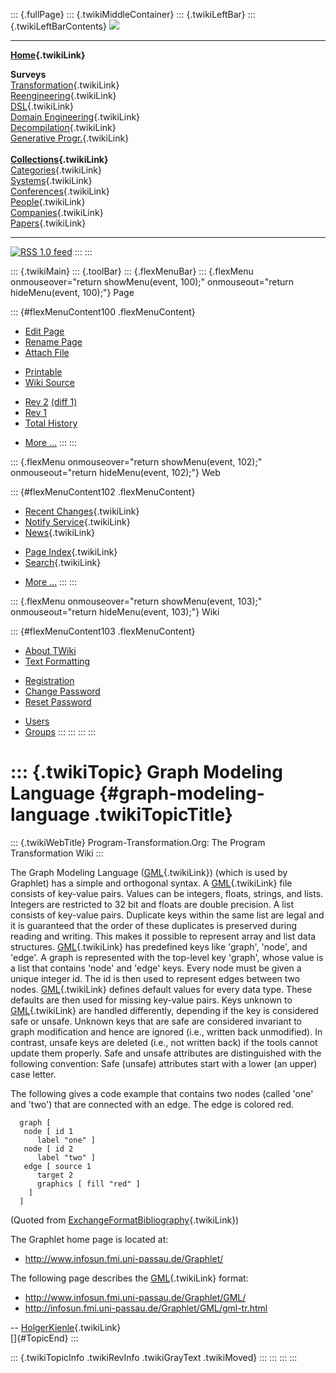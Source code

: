 ::: {.fullPage}
::: {.twikiMiddleContainer}
::: {.twikiLeftBar}
::: {.twikiLeftBarContents}
![](../pub/transformation.gif)

------------------------------------------------------------------------

**[Home](WebHome){.twikiLink}**

**Surveys**\
[Transformation](ProgramTransformation){.twikiLink}\
[Reengineering](ReengineeringWiki){.twikiLink}\
[DSL](DomainSpecificLanguages){.twikiLink}\
[Domain Engineering](DomainEngineering){.twikiLink}\
[Decompilation](DeCompilation){.twikiLink}\
[Generative Progr.](GenerativeProgrammingWiki){.twikiLink}\
\
**[Collections](CategoryCollection){.twikiLink}**\
[Categories](CategoryCategory){.twikiLink}\
[Systems](TransformationSystems){.twikiLink}\
[Conferences](TransformationConferences){.twikiLink}\
[People](TransformationPeople){.twikiLink}\
[Companies](TransformationCompanies){.twikiLink}\
[Papers](CategoryPaper){.twikiLink}

------------------------------------------------------------------------

[![](../pub/rss.gif "RSS 1.0 feed")](WebRss@skin=rss)
:::
:::

::: {.twikiMain}
::: {.toolBar}
::: {.flexMenuBar}
::: {.flexMenu onmouseover="return showMenu(event, 100);" onmouseout="return hideMenu(event, 100);"}
Page

::: {#flexMenuContent100 .flexMenuContent}
-   [Edit
    Page](http://www.program-transformation.org/edit/Transform/GraphModelingLanguage?t=1536826493)
-   [Rename
    Page](http://www.program-transformation.org/rename/Transform/GraphModelingLanguage)
-   [Attach
    File](http://www.program-transformation.org/attach/Transform/GraphModelingLanguage)

<!-- -->

-   [Printable](http://www.program-transformation.org/view/Transform/GraphModelingLanguage?skin=print.pattern)
-   [Wiki
    Source](http://www.program-transformation.org/view/Transform/GraphModelingLanguage?skin=text&raw=on&contenttype=text/plain)

<!-- -->

-   [Rev
    2](http://www.program-transformation.org/view/Transform/GraphModelingLanguage?rev=1.2)
    [(diff 1)](http://www.program-transformation.org/rdiff/Transform/GraphModelingLanguage?rev1=1.2&rev2=1.1)
-   [Rev
    1](http://www.program-transformation.org/view/Transform/GraphModelingLanguage?rev=1.1)
-   [Total
    History](http://www.program-transformation.org/rdiff/Transform/GraphModelingLanguage)

<!-- -->

-   [More
    \...](http://www.program-transformation.org/oops/Transform/GraphModelingLanguage?template=oopsmore&param1=1.2&param2=1.2)
:::
:::

::: {.flexMenu onmouseover="return showMenu(event, 102);" onmouseout="return hideMenu(event, 102);"}
Web

::: {#flexMenuContent102 .flexMenuContent}
-   [Recent Changes](WebChanges){.twikiLink}
-   [Notify Service](WebNotify){.twikiLink}
-   [News](WebNews){.twikiLink}

<!-- -->

-   [Page Index](WebIndex){.twikiLink}
-   [Search](WebSearch){.twikiLink}

<!-- -->

-   [More
    \...](http://www.program-transformation.org/oops/Transform/GraphModelingLanguage?template=oopsmore&param1=1.2&param2=1.2)
:::
:::

::: {.flexMenu onmouseover="return showMenu(event, 103);" onmouseout="return hideMenu(event, 103);"}
Wiki

::: {#flexMenuContent103 .flexMenuContent}
-   [About
    TWiki](http://www.program-transformation.org/view/TWiki/WebHome)
-   [Text
    Formatting](http://www.program-transformation.org/view/TWiki/TextFormattingRules)

<!-- -->

-   [Registration](http://www.program-transformation.org/view/TWiki/TWikiRegistration)
-   [Change
    Password](http://www.program-transformation.org/view/TWiki/ChangePassword)
-   [Reset
    Password](http://www.program-transformation.org/view/TWiki/ResetPassword)

<!-- -->

-   [Users](http://www.program-transformation.org/view/Main/TWikiUsers)
-   [Groups](http://www.program-transformation.org/view/Main/TWikiGroups)
:::
:::
:::
:::

::: {.twikiTopic}
Graph Modeling Language {#graph-modeling-language .twikiTopicTitle}
=======================

::: {.twikiWebTitle}
Program-Transformation.Org: The Program Transformation Wiki
:::

The Graph Modeling Language ([GML](GML){.twikiLink}) (which is used by
Graphlet) has a simple and orthogonal syntax. A [GML](GML){.twikiLink}
file consists of key-value pairs. Values can be integers, floats,
strings, and lists. Integers are restricted to 32 bit and floats are
double precision. A list consists of key-value pairs. Duplicate keys
within the same list are legal and it is guaranteed that the order of
these duplicates is preserved during reading and writing. This makes it
possible to represent array and list data structures.
[GML](GML){.twikiLink} has predefined keys like \'graph\', \'node\', and
\'edge\'. A graph is represented with the top-level key \'graph\', whose
value is a list that contains \'node\' and \'edge\' keys. Every node
must be given a unique integer id. The id is then used to represent
edges between two nodes. [GML](GML){.twikiLink} defines default values
for every data type. These defaults are then used for missing key-value
pairs. Keys unknown to [GML](GML){.twikiLink} are handled differently,
depending if the key is considered safe or unsafe. Unknown keys that are
safe are considered invariant to graph modification and hence are
ignored (i.e., written back unmodified). In contrast, unsafe keys are
deleted (i.e., not written back) if the tools cannot update them
properly. Safe and unsafe attributes are distinguished with the
following convention: Safe (unsafe) attributes start with a lower (an
upper) case letter.

The following gives a code example that contains two nodes (called
\'one\' and \'two\') that are connected with an edge. The edge is
colored red.

      graph [
       node [ id 1
          label "one" ]
       node [ id 2
          label "two" ]
       edge [ source 1
          target 2
          graphics [ fill "red" ]
        ]
      ]

(Quoted from
[ExchangeFormatBibliography](ExchangeFormatBibliography){.twikiLink})

The Graphlet home page is located at:

-   <http://www.infosun.fmi.uni-passau.de/Graphlet/>

The following page describes the [GML](GML){.twikiLink} format:

-   <http://www.infosun.fmi.uni-passau.de/Graphlet/GML/>
-   <http://infosun.fmi.uni-passau.de/Graphlet/GML/gml-tr.html>

\-- [HolgerKienle](HolgerKienle){.twikiLink}\
[]{#TopicEnd}
:::

::: {.twikiTopicInfo .twikiRevInfo .twikiGrayText .twikiMoved}
:::
:::
:::
:::
